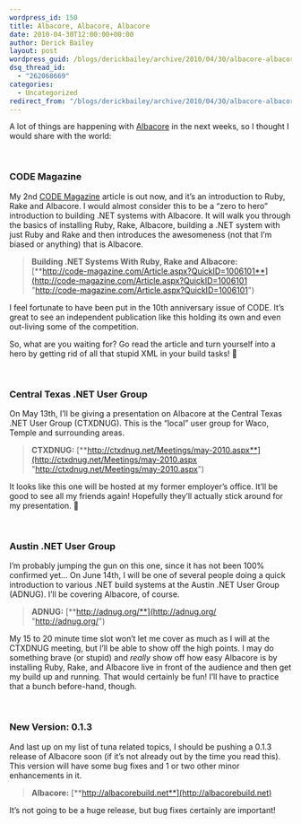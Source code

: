 ```yaml
---
wordpress_id: 150
title: Albacore, Albacore, Albacore
date: 2010-04-30T12:00:00+00:00
author: Derick Bailey
layout: post
wordpress_guid: /blogs/derickbailey/archive/2010/04/30/albacore-albacore-albacore.aspx
dsq_thread_id:
  - "262068669"
categories:
  - Uncategorized
redirect_from: "/blogs/derickbailey/archive/2010/04/30/albacore-albacore-albacore.aspx/"
---
```

A lot of things are happening with [Albacore](http://albacorebuild.net) in the next weeks, so I thought I would share with the world:

&#160;

### CODE Magazine

My 2nd [CODE Magazine](http://code-magazine.com/) article is out now, and it’s an introduction to Ruby, Rake and Albacore. I would almost consider this to be a “zero to hero” introduction to building .NET systems with Albacore. It will walk you through the basics of installing Ruby, Rake, Albacore, building a .NET system with just Ruby and Rake and then introduces the awesomeness (not that I’m biased or anything) that is Albacore. 

> **Building .NET Systems With Ruby, Rake and Albacore:** [**http://code-magazine.com/Article.aspx?QuickID=1006101**](http://code-magazine.com/Article.aspx?QuickID=1006101 "http://code-magazine.com/Article.aspx?QuickID=1006101")

I feel fortunate to have been put in the 10th anniversary issue of CODE. It’s great to see an independent publication like this holding its own and even out-living some of the competition. 

So, what are you waiting for? Go read the article and turn yourself into a hero by getting rid of all that stupid XML in your build tasks! 🙂

&#160;

### Central Texas .NET User Group

On May 13th, I’ll be giving a presentation on Albacore at the Central Texas .NET User Group (CTXDNUG). This is the “local” user group for Waco, Temple and surrounding areas. 

> **CTXDNUG:** [**http://ctxdnug.net/Meetings/may-2010.aspx**](http://ctxdnug.net/Meetings/may-2010.aspx "http://ctxdnug.net/Meetings/may-2010.aspx")

It looks like this one will be hosted at my former employer’s office. It’ll be good to see all my friends again! Hopefully they’ll actually stick around for my presentation. 🙂

&#160;

### Austin .NET User Group

I’m probably jumping the gun on this one, since it has not been 100% confirmed yet… On June 14th, I will be one of several people doing a quick introduction to various .NET build systems at the Austin .NET User Group (ADNUG). I’ll be covering Albacore, of course. 

> **ADNUG:** [**http://adnug.org/**](http://adnug.org/ "http://adnug.org/")

My 15 to 20 minute time slot won’t let me cover as much as I will at the CTXDNUG meeting, but I’ll be able to show off the high points. I may do something brave (or stupid) and _really_ show off how easy Albacore is by installing Ruby, Rake, and Albacore live in front of the audience and then get my build up and running. That would certainly be fun! I’ll have to practice that a bunch before-hand, though.

&#160;

### New Version: 0.1.3

And last up on my list of tuna related topics, I should be pushing a 0.1.3 release of Albacore soon (if it’s not already out by the time you read this). This version will have some bug fixes and 1 or two other minor enhancements in it. 

> **Albacore:** [**http://albacorebuild.net**](http://albacorebuild.net)

It’s not going to be a huge release, but bug fixes certainly are important!